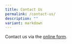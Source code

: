 ```yaml
---
title: Contact Us
permalink: /contact-us/
description: ""
variant: markdown
---
```

Contact us via the [online form](https://form.gov.sg/67d393e00c83bab34cff6875).